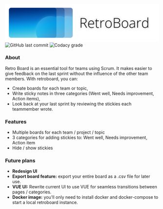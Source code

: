 ![retroboard header image](https://github.com/gulyasgergely902/retroboard/blob/master/images/retroboard-header.png?raw=true)
![GitHub last commit](https://img.shields.io/github/last-commit/gulyasgergely902/retroboard?style=plastic)
![Codacy grade](https://img.shields.io/codacy/grade/5f8ef4495f9a4f1f9b3fe8516275ceec?style=plastic)

### About
Retro Board is an essential tool for teams using Scrum. It makes easier to give feedback on the last sprint without the influence of the other team members.
With retroboard, you can:

  - Create boards for each team or topic,
  - Write sticky notes in three categories (Went well, Needs improvement, Action items),
  - Look back at your last sprint by reviewing the stickies each teammember wrote.

### Features
  - Multiple boards for each team / project / topic
  - 3 categories for adding stickies to: Went well, Needs improvement, Action item
  - Hide / show stickies

### Future plans
  - **Redesign UI**
  - **Export board feature:** export your entire board as a .csv file for later use.
  - **VUE UI:** Rewrite current UI to use VUE for seamless transitions between pages / categories.
  - **Docker image:** you'll only need to install docker and docker-compose to start a local retroboard instance.
  